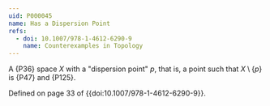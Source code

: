 ```yaml
---
uid: P000045
name: Has a Dispersion Point
refs:
  - doi: 10.1007/978-1-4612-6290-9
    name: Counterexamples in Topology
---
```


A {P36} space $X$ with a "dispersion point" $p$, that is,
a point such that $X \setminus \{p\}$ is {P47} and {P125}.

Defined on page 33 of {{doi:10.1007/978-1-4612-6290-9}}.
